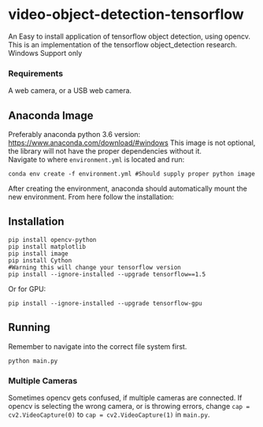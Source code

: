 # video-object-detection-tensorflow
An Easy to install application of tensorflow object detection, using opencv. This is an implementation of the tensorflow object_detection research. 
Windows Support only 
### Requirements
A web camera, or a USB web camera.
## Anaconda Image
Preferably anaconda python 3.6 version: https://www.anaconda.com/download/#windows
This image is not optional, the library will not have the proper dependencies without it.
<br>
Navigate to where ```environment.yml``` is located and run:
```
conda env create -f environment.yml #Should supply proper python image
```
After creating the environment, anaconda should automatically mount the new environment. From here follow the installation:
## Installation 
```
pip install opencv-python
pip install matplotlib
pip install image
pip install Cython
#Warning this will change your tensorflow version
pip install --ignore-installed --upgrade tensorflow==1.5
```
Or for GPU:
```
pip install --ignore-installed --upgrade tensorflow-gpu
```
## Running
Remember to navigate into the correct file system first. 
```
python main.py
```
### Multiple Cameras
Sometimes opencv gets confused, if multiple cameras are connected. If opencv is selecting the wrong camera, or is throwing errors, change ```cap = cv2.VideoCapture(0)``` to ```cap = cv2.VideoCapture(1)``` in ```main.py```.
